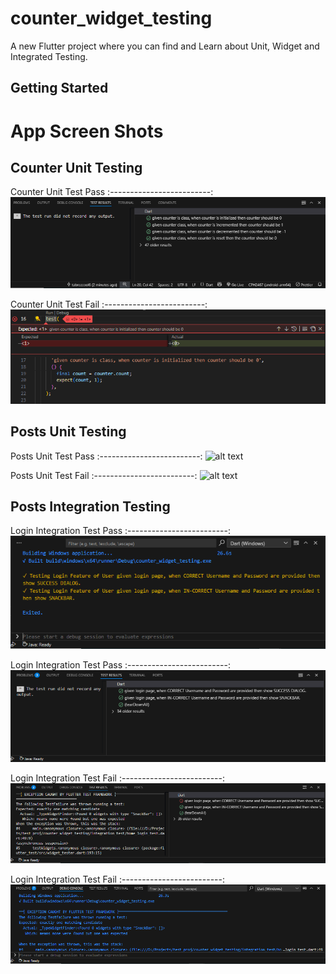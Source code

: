 # counter_widget_testing

A new Flutter project where you can find and Learn about Unit, Widget and Integrated Testing.

## Getting Started


# App Screen Shots

## Counter Unit Testing

Counter Unit Test Pass
:-------------------------:
![alt text](<testScreenshots/unit/counter_pass_unit_test.PNG>)

Counter Unit Test Fail
:-------------------------:
![alt text](<testScreenshots/unit/counter_fail_unit_test.PNG>)


## Posts Unit Testing

Posts Unit Test Pass
:-------------------------:
![alt text](<testScreenshots/widget/posts_pass_unit_test.PNG>)

Posts Unit Test Fail
:-------------------------:
![alt text](<testScreenshots/widget/posts_fail_unit_test.PNG>)


## Posts Integration Testing

Login Integration Test Pass
:-------------------------:
![alt text](<testScreenshots/integration/login_success_1.PNG>)

Login Integration Test Pass
:-------------------------:
![alt text](<testScreenshots/integration/login_success_2.PNG>)

Login Integration Test Fail
:-------------------------:
![alt text](<testScreenshots/integration/login_fail_1.PNG>)

Login Integration Test Fail
:-------------------------:
![alt text](<testScreenshots/integration/login_fail_2.PNG>)